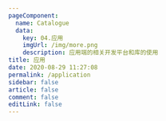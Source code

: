 ```yaml
---
pageComponent: 
  name: Catalogue
  data: 
    key: 04.应用
    imgUrl: /img/more.png
    description: 应用端的相关开发平台和库的使用
title: 应用
date: 2020-08-29 11:27:08
permalink: /application
sidebar: false
article: false
comment: false
editLink: false
---
```

